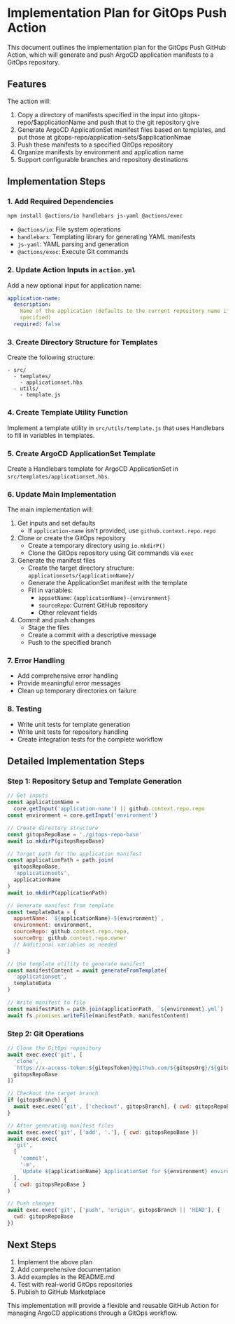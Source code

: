# Implementation Plan for GitOps Push Action

This document outlines the implementation plan for the GitOps Push GitHub
Action, which will generate and push ArgoCD application manifests to a GitOps
repository.

## Features

The action will:

1. Copy a directory of manifests specified in the input into gitops-repo/$applicationName and push that to the git repository give
1. Generate ArgoCD ApplicationSet manifest files based on templates, and put those at gitops-repo/application-sets/$applicationNmae
2. Push these manifests to a specified GitOps repository
3. Organize manifests by environment and application name
4. Support configurable branches and repository destinations

## Implementation Steps

### 1. Add Required Dependencies

```bash
npm install @actions/io handlebars js-yaml @actions/exec
```

- `@actions/io`: File system operations
- `handlebars`: Templating library for generating YAML manifests
- `js-yaml`: YAML parsing and generation
- `@actions/exec`: Execute Git commands

### 2. Update Action Inputs in `action.yml`

Add a new optional input for application name:

```yaml
application-name:
  description:
    Name of the application (defaults to the current repository name if not
    specified)
  required: false
```

### 3. Create Directory Structure for Templates

Create the following structure:

```
- src/
  - templates/
    - applicationset.hbs
  - utils/
    - template.js
```

### 4. Create Template Utility Function

Implement a template utility in `src/utils/template.js` that uses Handlebars to
fill in variables in templates.

### 5. Create ArgoCD ApplicationSet Template

Create a Handlebars template for ArgoCD ApplicationSet in
`src/templates/applicationset.hbs`.

### 6. Update Main Implementation

The main implementation will:

1. Get inputs and set defaults
   - If `application-name` isn't provided, use `github.context.repo.repo`
2. Clone or create the GitOps repository
   - Create a temporary directory using `io.mkdirP()`
   - Clone the GitOps repository using Git commands via `exec`
3. Generate the manifest files
   - Create the target directory structure: `applicationsets/{applicationName}/`
   - Generate the ApplicationSet manifest with the template
   - Fill in variables:
     - `appsetName`: `{applicationName}-{environment}`
     - `sourceRepo`: Current GitHub repository
     - Other relevant fields
4. Commit and push changes
   - Stage the files
   - Create a commit with a descriptive message
   - Push to the specified branch

### 7. Error Handling

- Add comprehensive error handling
- Provide meaningful error messages
- Clean up temporary directories on failure

### 8. Testing

- Write unit tests for template generation
- Write unit tests for repository handling
- Create integration tests for the complete workflow

## Detailed Implementation Steps

### Step 1: Repository Setup and Template Generation

```javascript
// Get inputs
const applicationName =
  core.getInput('application-name') || github.context.repo.repo
const environment = core.getInput('environment')

// Create directory structure
const gitopsRepoBase = './gitops-repo-base'
await io.mkdirP(gitopsRepoBase)

// Target path for the application manifest
const applicationPath = path.join(
  gitopsRepoBase,
  'applicationsets',
  applicationName
)
await io.mkdirP(applicationPath)

// Generate manifest from template
const templateData = {
  appsetName: `${applicationName}-${environment}`,
  environment: environment,
  sourceRepo: github.context.repo.repo,
  sourceOrg: github.context.repo.owner
  // Additional variables as needed
}

// Use template utility to generate manifest
const manifestContent = await generateFromTemplate(
  'applicationset',
  templateData
)

// Write manifest to file
const manifestPath = path.join(applicationPath, `${environment}.yml`)
await fs.promises.writeFile(manifestPath, manifestContent)
```

### Step 2: Git Operations

```javascript
// Clone the GitOps repository
await exec.exec('git', [
  'clone',
  `https://x-access-token:${gitopsToken}@github.com/${gitopsOrg}/${gitopsRepoName}.git`,
  gitopsRepoBase
])

// Checkout the target branch
if (gitopsBranch) {
  await exec.exec('git', ['checkout', gitopsBranch], { cwd: gitopsRepoBase })
}

// After generating manifest files
await exec.exec('git', ['add', '.'], { cwd: gitopsRepoBase })
await exec.exec(
  'git',
  [
    'commit',
    '-m',
    `Update ${applicationName} ApplicationSet for ${environment} environment`
  ],
  { cwd: gitopsRepoBase }
)

// Push changes
await exec.exec('git', ['push', 'origin', gitopsBranch || 'HEAD'], {
  cwd: gitopsRepoBase
})
```

## Next Steps

1. Implement the above plan
2. Add comprehensive documentation
3. Add examples in the README.md
4. Test with real-world GitOps repositories
5. Publish to GitHub Marketplace

This implementation will provide a flexible and reusable GitHub Action for
managing ArgoCD applications through a GitOps workflow.
